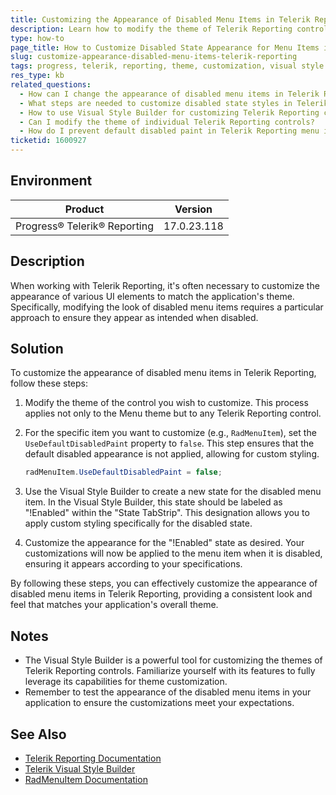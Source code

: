 ```yaml
---
title: Customizing the Appearance of Disabled Menu Items in Telerik Reporting
description: Learn how to modify the theme of Telerik Reporting controls to customize the appearance of disabled menu items.
type: how-to
page_title: How to Customize Disabled State Appearance for Menu Items in Telerik Reporting
slug: customize-appearance-disabled-menu-items-telerik-reporting
tags: progress, telerik, reporting, theme, customization, visual style builder, radmenuitem, usedefaultdisabledpaint
res_type: kb
related_questions:
  - How can I change the appearance of disabled menu items in Telerik Reporting?
  - What steps are needed to customize disabled state styles in Telerik Reporting?
  - How to use Visual Style Builder for customizing Telerik Reporting controls?
  - Can I modify the theme of individual Telerik Reporting controls?
  - How do I prevent default disabled paint in Telerik Reporting menu items?
ticketid: 1600927
---
```


## Environment

| Product          | Version       |
|------------------|---------------|
| Progress® Telerik® Reporting | 17.0.23.118 |

## Description

When working with Telerik Reporting, it's often necessary to customize the appearance of various UI elements to match the application's theme. Specifically, modifying the look of disabled menu items requires a particular approach to ensure they appear as intended when disabled.

## Solution

To customize the appearance of disabled menu items in Telerik Reporting, follow these steps:

1. Modify the theme of the control you wish to customize. This process applies not only to the Menu theme but to any Telerik Reporting control.
   
2. For the specific item you want to customize (e.g., `RadMenuItem`), set the `UseDefaultDisabledPaint` property to `false`. This step ensures that the default disabled appearance is not applied, allowing for custom styling.

   ```csharp
   radMenuItem.UseDefaultDisabledPaint = false;
   ```

3. Use the Visual Style Builder to create a new state for the disabled menu item. In the Visual Style Builder, this state should be labeled as "!Enabled" within the "State TabStrip". This designation allows you to apply custom styling specifically for the disabled state.

4. Customize the appearance for the "!Enabled" state as desired. Your customizations will now be applied to the menu item when it is disabled, ensuring it appears according to your specifications.

By following these steps, you can effectively customize the appearance of disabled menu items in Telerik Reporting, providing a consistent look and feel that matches your application's overall theme.

## Notes

- The Visual Style Builder is a powerful tool for customizing the themes of Telerik Reporting controls. Familiarize yourself with its features to fully leverage its capabilities for theme customization.
- Remember to test the appearance of the disabled menu items in your application to ensure the customizations meet your expectations.

## See Also

- [Telerik Reporting Documentation](https://docs.telerik.com/reporting/)
- [Telerik Visual Style Builder](https://docs.telerik.com/reporting/tools/visual-style-builder)
- [RadMenuItem Documentation](https://docs.telerik.com/reporting/)
